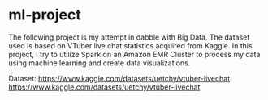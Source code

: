 # ml-project
The following project is my attempt in dabble with Big Data. The dataset used is based on VTuber live chat statistics acquired from Kaggle. In this project, I try to utilize Spark on an Amazon EMR Cluster to process my data using machine learning and create data visualizations.

Dataset: https://www.kaggle.com/datasets/uetchy/vtuber-livechat
              https://www.kaggle.com/datasets/uetchy/vtuber-livechat
